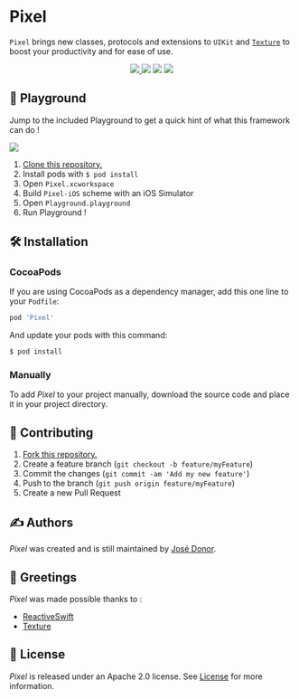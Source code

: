 # Pixel

`Pixel` brings new classes, protocols and extensions to `UIKit` and [`Texture`](https://github.com/TextureGroup/Texture) to boost your productivity and for ease of use.
<p align="center">
	<a href="https://swift.org">
        <img src="https://img.shields.io/badge/Swift-4.2-orange.svg" />
    </a>
    <a>
        <img src="https://img.shields.io/badge/platform-iOS-lightgrey.svg" />
    </a>
    <a>
          <img src="https://img.shields.io/github/release/iDonJose/Pixel.svg" />
    </a>
    <a href="https://cocoapods.org/pods/Pixel">
          <img src="https://img.shields.io/cocoapods/v/Pixel.svg" />
    </a>
</p>


## 🎲 Playground

Jump to the included Playground to get a quick hint of what this framework can do !

![](https://github.com/iDonJose/Pixel/raw/master/Meta/Playground.gif)

 1. [Clone this repository.](https://github.com/idonjose/Pixel/archive/master.zip)
 1. Install pods with `$ pod install`
 1. Open `Pixel.xcworkspace`
 1. Build `Pixel-iOS` scheme with an iOS Simulator
 1. Open `Playground.playground`
 1. Run Playground !


## 🛠 Installation

### CocoaPods

If you are using CocoaPods as a dependency manager, add this one line to your `Podfile`:

```ruby
pod 'Pixel'
```

And update your pods with this command:

```bash
$ pod install
```

### Manually

To add *Pixel* to your project manually, download the source code and place it in your project directory.


## 👋 Contributing

1. [Fork this repository.](https://github.com/idonjose/Pixel/fork)
1. Create a feature branch (`git checkout -b feature/myFeature`)
1. Commit the changes (`git commit -am 'Add my new feature'`)
1. Push to the branch (`git push origin feature/myFeature`)
1. Create a new Pull Request


## ✍️ Authors
*Pixel* was created and is still maintained by [José Donor](donor.develop@gmail.com).

## 👏 Greetings
*Pixel* was made possible thanks to :
- [ReactiveSwift](https://github.com/ReactiveCocoa/ReactiveSwift)
- [Texture](https://github.com/TextureGroup/Texture)

## 📃 License
*Pixel* is released under an Apache 2.0 license. See [License](https://github.com/idonjose/Pixel/blob/master/LICENSE) for more information.
